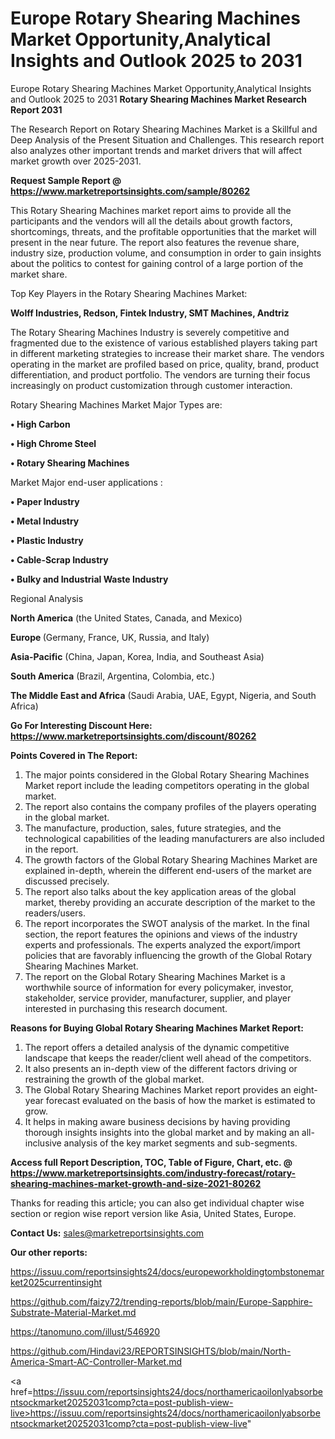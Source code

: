 # Europe Rotary Shearing Machines Market Opportunity,Analytical Insights and Outlook 2025 to 2031
Europe Rotary Shearing Machines Market Opportunity,Analytical Insights and Outlook 2025 to 2031
<strong>Rotary Shearing Machines Market Research Report 2031</strong>

The Research Report on Rotary Shearing Machines Market is a Skillful and Deep Analysis of the Present Situation and Challenges. This research report also analyzes other important trends and market drivers that will affect market growth over 2025-2031.

<strong>Request Sample Report @ <a href=https://www.marketreportsinsights.com/sample/80262>https://www.marketreportsinsights.com/sample/80262</a></strong>

This Rotary Shearing Machines market report aims to provide all the participants and the vendors will all the details about growth factors, shortcomings, threats, and the profitable opportunities that the market will present in the near future. The report also features the revenue share, industry size, production volume, and consumption in order to gain insights about the politics to contest for gaining control of a large portion of the market share.

Top Key Players in the Rotary Shearing Machines Market:

<strong>Wolff Industries, Redson, Fintek Industry, SMT Machines, Andtriz</strong>

The Rotary Shearing Machines Industry is severely competitive and fragmented due to the existence of various established players taking part in different marketing strategies to increase their market share. The vendors operating in the market are profiled based on price, quality, brand, product differentiation, and product portfolio. The vendors are turning their focus increasingly on product customization through customer interaction.

Rotary Shearing Machines Market Major Types are:

<strong>• High Carbon

• High Chrome Steel

• Rotary Shearing Machines</strong>

Market Major end-user applications :

<strong>• Paper Industry

• Metal Industry

• Plastic Industry

• Cable-Scrap Industry

• Bulky and Industrial Waste Industry</strong>

Regional Analysis

</u><strong><b>North America</b></strong> (the United States, Canada, and Mexico)

<strong><b>Europe </b></strong>(Germany, France, UK, Russia, and Italy)

<strong><b>Asia-Pacific</b></strong> (China, Japan, Korea, India, and Southeast Asia)

<strong><b>South America</b></strong> (Brazil, Argentina, Colombia, etc.)

<strong><b>The Middle East and Africa</b></strong> (Saudi Arabia, UAE, Egypt, Nigeria, and South Africa)

<strong>Go For Interesting Discount Here: <a href=https://www.marketreportsinsights.com/discount/80262>https://www.marketreportsinsights.com/discount/80262</a></strong>

<strong>Points Covered in The Report:</strong>
<ol>
  <li>The major points considered in the Global Rotary Shearing Machines Market report include the leading competitors operating in the global market.</li>
  <li>The report also contains the company profiles of the players operating in the global market.</li>
  <li>The manufacture, production, sales, future strategies, and the technological capabilities of the leading manufacturers are also included in the report.</li>
  <li>The growth factors of the Global Rotary Shearing Machines Market are explained in-depth, wherein the different end-users of the market are discussed precisely.</li>
  <li>The report also talks about the key application areas of the global market, thereby providing an accurate description of the market to the readers/users.</li>
  <li>The report incorporates the SWOT analysis of the market. In the final section, the report features the opinions and views of the industry experts and professionals. The experts analyzed the export/import policies that are favorably influencing the growth of the Global Rotary Shearing Machines Market.</li>
  <li>The report on the Global Rotary Shearing Machines Market is a worthwhile source of information for every policymaker, investor, stakeholder, service provider, manufacturer, supplier, and player interested in purchasing this research document.</li>
</ol>
<strong>Reasons for Buying Global Rotary Shearing Machines Market Report:</strong>

<ol>
  <li>The report offers a detailed analysis of the dynamic competitive landscape that keeps the reader/client well ahead of the competitors.</li>
  <li>It also presents an in-depth view of the different factors driving or restraining the growth of the global market.</li>
  <li>The Global Rotary Shearing Machines Market report provides an eight-year forecast evaluated on the basis of how the market is estimated to grow.</li>
  <li>It helps in making aware business decisions by having providing thorough insights insights into the global market and by making an all-inclusive analysis of the key market segments and sub-segments.</li>
</ol>
<strong>Access full Report Description, TOC, Table of Figure, Chart, etc. @ <a href=https://www.marketreportsinsights.com/industry-forecast/rotary-shearing-machines-market-growth-and-size-2021-80262>https://www.marketreportsinsights.com/industry-forecast/rotary-shearing-machines-market-growth-and-size-2021-80262</a></strong>


Thanks for reading this article; you can also get individual chapter wise section or region wise report version like Asia, United States, Europe.

<strong>Contact Us:</strong>
sales@marketreportsinsights.com

<strong>Our other reports:</strong>

<a href=https://issuu.com/reportsinsights24/docs/europeworkholdingtombstonemarket2025currentinsight>https://issuu.com/reportsinsights24/docs/europeworkholdingtombstonemarket2025currentinsight</a>

<a href=https://github.com/faizy72/trending-reports/blob/main/Europe-Sapphire-Substrate-Material-Market.md>https://github.com/faizy72/trending-reports/blob/main/Europe-Sapphire-Substrate-Material-Market.md</a>

<a href=https://tanomuno.com/illust/546920>https://tanomuno.com/illust/546920</a>

<a href=https://github.com/Hindavi23/REPORTSINSIGHTS/blob/main/North-America-Smart-AC-Controller-Market.md>https://github.com/Hindavi23/REPORTSINSIGHTS/blob/main/North-America-Smart-AC-Controller-Market.md</a>

<a href=https://issuu.com/reportsinsights24/docs/northamericaoilonlyabsorbentsockmarket20252031comp?cta=post-publish-view-live>https://issuu.com/reportsinsights24/docs/northamericaoilonlyabsorbentsockmarket20252031comp?cta=post-publish-view-live</a>"
